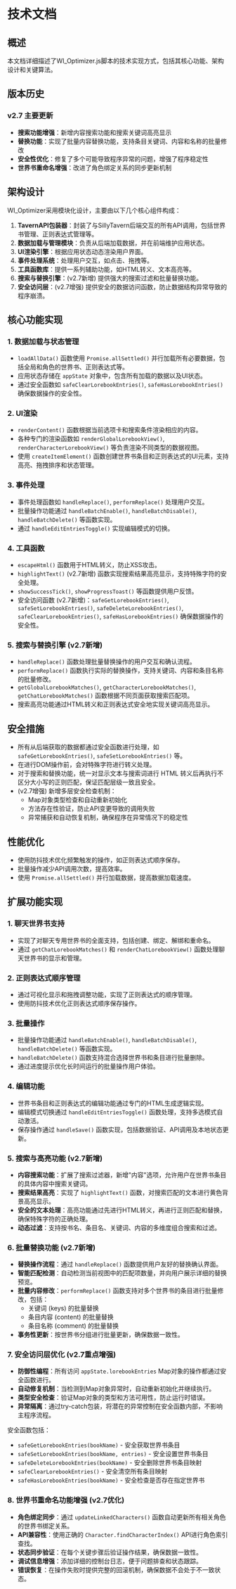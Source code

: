 # 技术文档

## 概述

本文档详细描述了WI_Optimizer.js脚本的技术实现方式，包括其核心功能、架构设计和关键算法。

## 版本历史

### v2.7 主要更新
- **搜索功能增强**：新增内容搜索功能和搜索关键词高亮显示
- **替换功能**：实现了批量内容替换功能，支持条目关键词、内容和名称的批量修改
- **安全性优化**：修复了多个可能导致程序异常的问题，增强了程序稳定性
- **世界书重命名增强**：改进了角色绑定关系的同步更新机制

## 架构设计

WI_Optimizer采用模块化设计，主要由以下几个核心组件构成：

1. **TavernAPI包装器**：封装了与SillyTavern后端交互的所有API调用，包括世界书管理、正则表达式管理等。
2. **数据加载与管理模块**：负责从后端加载数据，并在前端维护应用状态。
3. **UI渲染引擎**：根据应用状态动态渲染用户界面。
4. **事件处理系统**：处理用户交互，如点击、拖拽等。
5. **工具函数库**：提供一系列辅助功能，如HTML转义、文本高亮等。
6. **搜索与替换引擎**：(v2.7新增) 提供强大的搜索过滤和批量替换功能。
7. **安全访问层**：(v2.7增强) 提供安全的数据访问函数，防止数据结构异常导致的程序崩溃。

## 核心功能实现

### 1. 数据加载与状态管理

- `loadAllData()` 函数使用 `Promise.allSettled()` 并行加载所有必要数据，包括全局和角色的世界书、正则表达式等。
- 应用状态存储在 `appState` 对象中，包含所有加载的数据以及UI状态。
- 通过安全函数如 `safeClearLorebookEntries()`, `safeHasLorebookEntries()` 确保数据操作的安全性。

### 2. UI渲染

- `renderContent()` 函数根据当前选项卡和搜索条件渲染相应的内容。
- 各种专门的渲染函数如 `renderGlobalLorebookView()`, `renderCharacterLorebookView()` 等负责渲染不同类型的数据视图。
- 使用 `createItemElement()` 函数创建世界书条目和正则表达式的UI元素，支持高亮、拖拽排序和状态管理。

### 3. 事件处理

- 事件处理函数如 `handleReplace()`, `performReplace()` 处理用户交互。
- 批量操作功能通过 `handleBatchEnable()`, `handleBatchDisable()`, `handleBatchDelete()` 等函数实现。
- 通过 `handleEditEntriesToggle()` 实现编辑模式的切换。

### 4. 工具函数

- `escapeHtml()` 函数用于HTML转义，防止XSS攻击。
- `highlightText()` (v2.7新增) 函数实现搜索结果高亮显示，支持特殊字符的安全处理。
- `showSuccessTick()`, `showProgressToast()` 等函数提供用户反馈。
- 安全访问函数 (v2.7新增)：`safeGetLorebookEntries()`, `safeSetLorebookEntries()`, `safeDeleteLorebookEntries()`, `safeClearLorebookEntries()`, `safeHasLorebookEntries()` 确保数据操作的安全性。

### 5. 搜索与替换引擎 (v2.7新增)

- `handleReplace()` 函数处理批量替换操作的用户交互和确认流程。
- `performReplace()` 函数执行实际的替换操作，支持关键词、内容和条目名称的批量修改。
- `getGlobalLorebookMatches()`, `getCharacterLorebookMatches()`, `getChatLorebookMatches()` 函数根据不同页面获取搜索匹配项。
- 搜索高亮功能通过HTML转义和正则表达式安全地实现关键词高亮显示。

## 安全措施

- 所有从后端获取的数据都通过安全函数进行处理，如 `safeGetLorebookEntries()`, `safeSetLorebookEntries()` 等。
- 在进行DOM操作前，会对特殊字符进行转义处理。
- 对于搜索和替换功能，统一对显示文本与搜索词进行 HTML 转义后再执行不区分大小写的正则匹配，保证匹配层级一致且安全。
- (v2.7增强) 新增多层安全检查机制：
  - Map对象类型检查和自动重新初始化
  - 方法存在性验证，防止API变更导致的调用失败
  - 异常捕获和自动恢复机制，确保程序在异常情况下的稳定性

## 性能优化

- 使用防抖技术优化频繁触发的操作，如正则表达式顺序保存。
- 批量操作减少API调用次数，提高效率。
- 使用 `Promise.allSettled()` 并行加载数据，提高数据加载速度。

## 扩展功能实现

### 1. 聊天世界书支持

- 实现了对聊天专用世界书的全面支持，包括创建、绑定、解绑和重命名。
- 通过 `getChatLorebookMatches()` 和 `renderChatLorebookView()` 函数处理聊天世界书的显示和管理。

### 2. 正则表达式顺序管理

- 通过可视化显示和拖拽调整功能，实现了正则表达式的顺序管理。
- 使用防抖技术优化正则表达式顺序保存操作。

### 3. 批量操作

- 批量操作功能通过 `handleBatchEnable()`, `handleBatchDisable()`, `handleBatchDelete()` 等函数实现。
- `handleBatchDelete()` 函数支持混合选择世界书和条目进行批量删除。
- 通过进度提示优化长时间运行的批量操作用户体验。

### 4. 编辑功能

- 世界书条目和正则表达式的编辑功能通过专门的HTML生成逻辑实现。
- 编辑模式切换通过 `handleEditEntriesToggle()` 函数处理，支持多选模式自动激活。
- 保存操作通过 `handleSave()` 函数实现，包括数据验证、API调用及本地状态更新。

### 5. 搜索与高亮功能 (v2.7新增)

- **内容搜索功能**：扩展了搜索过滤器，新增"内容"选项，允许用户在世界书条目的具体内容中搜索关键词。
- **搜索结果高亮**：实现了 `highlightText()` 函数，对搜索匹配的文本进行黄色背景高亮显示。
- **安全的文本处理**：高亮功能通过先进行HTML转义，再进行正则匹配和替换，确保特殊字符的正确处理。
- **动态过滤**：支持按书名、条目名、关键词、内容的多维度组合搜索和过滤。

### 6. 批量替换功能 (v2.7新增)

- **替换操作流程**：通过 `handleReplace()` 函数提供用户友好的替换确认界面。
- **智能匹配检测**：自动检测当前视图中的匹配项数量，并向用户展示详细的替换预览。
- **批量内容修改**：`performReplace()` 函数支持对多个世界书的条目进行批量修改，包括：
  - 关键词 (keys) 的批量替换
  - 条目内容 (content) 的批量替换  
  - 条目名称 (comment) 的批量替换
- **事务性更新**：按世界书分组进行批量更新，确保数据一致性。

### 7. 安全访问层优化 (v2.7重点增强)

- **防御性编程**：所有访问 `appState.lorebookEntries` Map对象的操作都通过安全函数进行。
- **自动修复机制**：当检测到Map对象异常时，自动重新初始化并继续执行。
- **类型安全检查**：验证Map对象的类型和方法可用性，防止运行时错误。
- **异常隔离**：通过try-catch包装，将潜在的异常控制在安全函数内部，不影响主程序流程。

安全函数包括：
- `safeGetLorebookEntries(bookName)` - 安全获取世界书条目
- `safeSetLorebookEntries(bookName, entries)` - 安全设置世界书条目
- `safeDeleteLorebookEntries(bookName)` - 安全删除世界书条目映射
- `safeClearLorebookEntries()` - 安全清空所有条目映射
- `safeHasLorebookEntries(bookName)` - 安全检查是否存在指定世界书

### 8. 世界书重命名功能增强 (v2.7优化)

- **角色绑定同步**：通过 `updateLinkedCharacters()` 函数自动更新所有相关角色的世界书绑定关系。
- **API兼容性**：使用正确的 `Character.findCharacterIndex()` API进行角色索引查找。
- **状态同步验证**：在每个关键步骤后验证操作结果，确保数据一致性。
- **调试信息增强**：添加详细的控制台日志，便于问题排查和状态跟踪。
- **错误恢复**：在操作失败时提供完整的回滚机制，确保数据不会处于不一致状态。